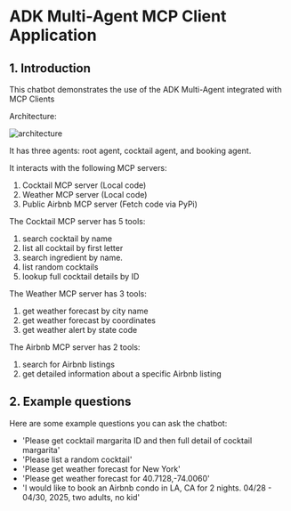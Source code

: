 # ADK Multi-Agent MCP Client Application

## 1. Introduction

This chatbot demonstrates the use of the ADK Multi-Agent integrated with MCP Clients

Architecture:

![architecture](https://storage.googleapis.com/github-repo/generative-ai/gemini/mcp/adk-multiagent-app/adk_multiagent.png)

It has three agents: root agent, cocktail agent, and booking agent.

It interacts with the following MCP servers:

1. Cocktail MCP server (Local code)
1. Weather MCP server (Local code)
1. Public Airbnb MCP server (Fetch code via PyPi)

The Cocktail MCP server has 5 tools:

1. search cocktail by name
1. list all cocktail by first letter
1. search ingredient by name.
1. list random cocktails
1. lookup full cocktail details by ID

The Weather MCP server has 3 tools:

1. get weather forecast by city name
1. get weather forecast by coordinates
1. get weather alert by state code

The Airbnb MCP server has 2 tools:

1. search for Airbnb listings
1. get detailed information about a specific Airbnb listing

## 2. Example questions

Here are some example questions you can ask the chatbot:

- 'Please get cocktail margarita ID and then full detail of cocktail margarita'
- 'Please list a random cocktail'
- 'Please get weather forecast for New York'
- 'Please get weather forecast for 40.7128,-74.0060'
- 'I would like to book an Airbnb condo in LA, CA for 2 nights. 04/28 - 04/30, 2025, two adults, no kid'
